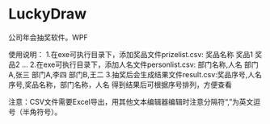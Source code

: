 # LuckyDraw
公司年会抽奖软件。WPF

使用说明：
1.在exe可执行目录下，添加奖品文件prizelist.csv: 奖品名称
	奖品1
	奖品2
	...
2.在exe可执行目录下，添加人名文件personlist.csv: 部门名称,人名
	部门A,张三
	部门A,李四
	部门B,王二
3.抽奖后会生成结果文件result.csv:奖品序号,人名序号,奖品名称，部门名称，人名
	得到结果后可根据序号排列，方便查看

注意：CSV文件需要Excel导出，用其他文本编辑器编辑时注意分隔符“,”为英文逗号（半角符号）。